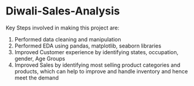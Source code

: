 # Diwali-Sales-Analysis
Key Steps involved in making this project are:
1. Performed data cleaning and manipulation
2. Performed EDA using pandas, matplotlib, seaborn libraries
3. Improved Customer experience by identifying states, occupation, gender, Age Groups
4. Improved Sales by identifying most selling product categories and products, which can help to improve and handle inventory and hence meet the demand
